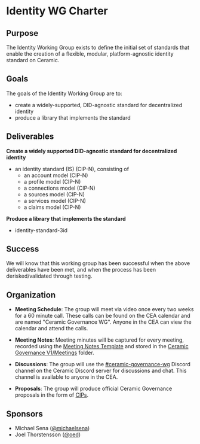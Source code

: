# Identity WG Charter

## Purpose

The Identity Working Group exists to define the initial set of standards that enable the creation of a flexible, modular, platform-agnostic identity standard on Ceramic.

## Goals

The goals of the Identity Working Group are to:

- create a widely-supported, DID-agnostic standard for decentralized identity
- produce a library that implements the standard

## Deliverables



**Create a widely supported DID-agnostic standard for decentralized identity**

- an identity standard (IS) (CIP-N), consisting of
  - an account model (CIP-N)
  - a profile model (CIP-N)
  - a connections model (CIP-N)
  - a sources model (CIP-N)
  - a services model (CIP-N)
  - a claims model (CIP-N)

**Produce a library that implements the standard**

- identity-standard-3id

## Success

We will know that this working group has been successful when the above deliverables have been met, and when the process has been derisked/validated through testing.


## Organization

- **Meeting Schedule**: The group will meet via video once every two weeks for a 60 minute call. These calls can be found on the CEA calendar and are named "Ceramic Governance WG". Anyone in the CEA can view the calendar and attend the calls.

- **Meeting Notes**: Meeting minutes will be captured for every meeting, recorded using the [Meeting Notes Template](templates/meeting-notes-template.md) and stored in the [Ceramic Governance V1/Meetings](working-groups/ceramic-governance/meetings) folder.

- **Discussions**: The group will use the [#ceramic-governance-wg](https://discord.gg/s5TfHct) Discord channel on the Ceramic Discord server for discussions and chat. This channel is available to anyone in the CEA.

- **Proposals**: The group will produce official Ceramic Governance proposals in the form of [CIPs](http://github.com/ceramicnetwork/cip).


## Sponsors

- Michael Sena ([@michaelsena](http://github.com/michaelsena))
- Joel Thorstensson ([@oed](http://github.com/oed))
